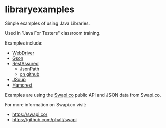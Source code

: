 # libraryexamples

Simple examples of using Java Libraries.

Used in "Java For Testers" classroom training.

Examples include:

- [WebDriver](http://www.seleniumhq.org/projects/webdriver/)
- [Gson](https://github.com/google/gson)
- [RestAssured](http://rest-assured.io/)
    - JsonPath
    - [on github](https://github.com/rest-assured/rest-assured)
- [JSoup](https://jsoup.org/)
- [Hamcrest](http://hamcrest.org/)

Examples are using the [Swapi.co](https://swapi.co/) public API and JSON data from Swapi.co.

For more information on Swapi.co visit:

- https://swapi.co/
- https://github.com/phalt/swapi

